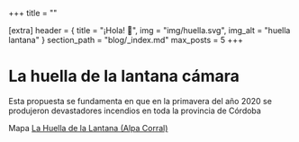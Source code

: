+++
title = ""

[extra]
header = { title = "¡Hola! 👋", img = "img/huella.svg", img_alt = "huella lantana" }
section_path = "blog/_index.md"
max_posts = 5
+++

# La huella de la lantana cámara
Esta propuesta se fundamenta en que en la primavera del año 2020 se produjeron devastadores incendios en toda la provincia de Córdoba

Mapa [La Huella de la Lantana (Alpa Corral)](https://mapa.libre.net.ar/huella.lantana)
